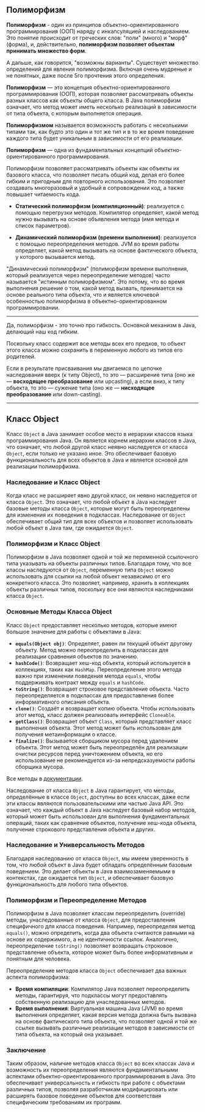 ## Полиморфизм

**Полиморфизм** - один из принципов объектно-ориентированного программирования (ООП) наряду с инкапсуляцией и наследованием. 
Это понятие происходит от греческих слов: "поли" (много) и "морф" (форма), и, действительно, **полиморфизм позволяет объектам принимать множество форм**.

А дальше, как говорится, "возможны варианты".
Существует множество определений для явления полиморфизма. Включая очень мудреные и не понятных, даже после 5го прочтения этого определения.

**Полиморфизм** — это концепция объектно-ориентированного программирования (ООП), которая позволяет рассматривать объекты разных классов как объекты общего класса. 
В Java полиморфизм означает, что метод может иметь несколько реализаций в зависимости от типа объекта, с которым выполняется операция.

**Полиморфизмом** называется возможность работать с несколькими типами так, как будто это один и тот же тип и в то же время поведение каждого типа будет 
уникальным в зависимости от его реализации.

**Полиморфизм** — одна из фундаментальных концепций объектно-ориентированного программирования.

Полиморфизм позволяет рассматривать объекты как объекты их базового класса, что позволяет писать общий код, делая его более гибким и пригодным для 
повторного использования. Это позволяет создавать многоразовый и удобный в сопровождении код, а также повышает читаемость кода.

- **Статический полиморфизм (компиляционный)**: реализуется с помощью перегрузки методов. Компилятор определяет, какой метод нужно вызывать на основе 
объявления метода (имя метода и список параметров).

- **Динамический полиморфизм (времени выполнения)**: реализуется с помощью переопределения методов. JVM во время работы определяет, какой метод вызывать 
на основе фактического объекта, у которого вызывается метод.

"Динамический полиморфизм" (полиморфизм времени выполнения, который реализуется через переопределение методов) часто называется "истинным полиморфизмом". 
Это потому, что во время выполнения решение о том, какой метод вызвать, принимается на основе реального типа объекта, что и является ключевой особенностью 
полиморфизма в объектно-ориентированном программировании.

---

Да, полиморфизм - это точно про гибкость. Основной механизм в Java, делающий наш код гибким.

Поскольку класс содержит все методы всех его предков, то объект этого класса можно сохранить в переменную любого из типов его родителей.

Если в результате присваивания мы двигаемся по цепочке наследования вверх (к типу Object), то это — расширение типа (оно же — **восходящее преобразование** или 
upcasting), а если вниз, к типу объекта, то это — сужение типа (оно же — **нисходящее преобразование** или down-casting).

---

## Класс Object

Класс `Object` в Java занимает особое место в иерархии классов языка программирования Java. Он является корнем иерархии классов в Java, что означает, 
что любой другой класс неявно наследуется от класса `Object`, если только не указано иное. Это обеспечивает базовую функциональность для всех объектов 
в Java и является основой для реализации полиморфизма.

### Наследование и Класс Object

Когда класс не расширяет явно другой класс, он неявно наследуется от класса `Object`. Это означает, что любой объект в Java наследует базовые методы 
класса `Object`, которые могут быть переопределены для изменения их поведения в подклассах. Наследование от `Object` обеспечивает общий тип для всех 
объектов и позволяет использовать любой объект в Java там, где ожидается `Object`.

### Полиморфизм и Класс Object

Полиморфизм в Java позволяет одной и той же переменной ссылочного типа указывать на объекты различных типов. Благодаря тому, что все классы наследуются 
от `Object`, переменную типа `Object` можно использовать для ссылки на любой объект независимо от его конкретного класса. Это позволяет, например, 
хранить в коллекциях объекты различных типов, поскольку все они являются наследниками класса `Object`.

### Основные Методы Класса Object

Класс `Object` предоставляет несколько методов, которые имеют большое значение для работы с объектами в Java:

- **`equals(Object obj)`**: Определяет, равен ли текущий объект другому объекту. Метод можно переопределить в подклассах для реализации сравнения объектов по значению.
- **`hashCode()`**: Возвращает хеш-код объекта, который используется в коллекциях, таких как `HashMap`. Переопределение этого метода важно при изменении поведения метода `equals`, чтобы поддерживать контракт между `equals` и `hashCode`.
- **`toString()`**: Возвращает строковое представление объекта. Часто переопределяется в подклассах для предоставления более информативного описания объекта.
- **`clone()`**: Создаёт и возвращает копию объекта. Чтобы использовать этот метод, класс должен реализовать интерфейс `Cloneable`.
- **`getClass()`**: Возвращает объект `Class`, который представляет класс выполнения объекта. Этот метод может быть использован для получения метаинформации о классе.
- **`finalize()`**: Вызывается сборщиком мусора перед удалением объекта. Этот метод может быть переопределён для реализации очистки ресурсов перед уничтожением объекта, но его использование не рекомендуется из-за непредсказуемости работы сборщика мусора.

Все методы в [документации](https://docs.oracle.com/javase/8/docs/api/java/lang/Object.html).

Наследование от класса `Object` в Java гарантирует, что методы, определённые в классе `Object`, доступны во всех классах, даже если эти классы являются 
пользовательскими или частью Java API. Это означает, что каждый объект в Java наследует базовый набор методов, который может быть использован для выполнения 
фундаментальных операций, таких как сравнение объектов, получение хеш-кода объекта, получение строкового представления объекта и других.

### Наследование и Универсальность Методов

Благодаря наследованию от класса `Object`, мы имеем уверенность в том, что любой объект в Java будет обладать определённым базовым поведением. 
Это делает объекты в Java взаимозаменяемыми в контекстах, где ожидается тип `Object`, и обеспечивает базовую функциональность для любого типа объектов.

### Полиморфизм и Переопределение Методов

Полиморфизм в Java позволяет классам переопределить (override) методы, унаследованные от класса `Object`, для предоставления специфичного для класса поведения. 
Например, переопределяя метод `equals()`, можно определить, когда два объекта считаются равными на основе их содержимого, а не идентичности ссылок. 
Аналогично, переопределение `toString()` позволяет возвращать строковое представление объекта, которое может быть более информативным и понятным для человека.

Переопределение методов класса `Object` обеспечивает два важных аспекта полиморфизма:
- **Время компиляции**: Компилятор Java позволяет переопределить методы, гарантируя, что подклассы могут предоставлять собственную реализацию для 
унаследованных методов.
- **Время выполнения**: Виртуальная машина Java (JVM) во время выполнения определяет, какая версия метода должна быть вызвана на основе 
фактического типа объекта, что позволяет одной и той же ссылке вызывать различные реализации методов в зависимости от типа объекта, на который она указывает.

### Заключение

Таким образом, наличие методов класса `Object` во всех классах Java и возможность их переопределения являются фундаментальными аспектами 
объектно-ориентированного программирования в Java. Это обеспечивает универсальность и гибкость при работе с объектами различных типов, 
позволяя разработчикам модифицировать или расширять базовое поведение объектов для соответствия специфическим требованиям их программ.
